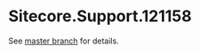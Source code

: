 # Sitecore.Support.121158

See [master branch](https://github.com/sitecoresupport/Sitecore.Support.121158) for details.